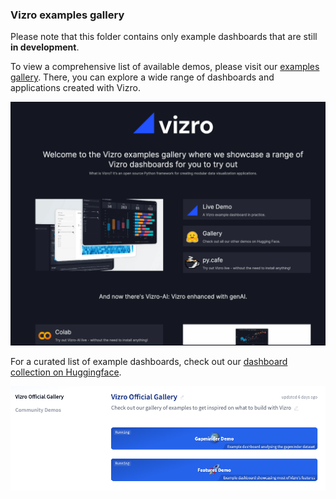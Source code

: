 ### Vizro examples gallery

Please note that this folder contains only example dashboards that are still **in development**.

To view a comprehensive list of available demos, please visit our [examples gallery](http://vizro.mckinsey.com/).
There, you can explore a wide range of dashboards and applications created with Vizro.

<img src="https://raw.githubusercontent.com/mckinsey/vizro/main/.github/images/vizro_examples_gallery.png" width="800"/>

For a curated list of example dashboards, check out our [dashboard collection on Huggingface](https://huggingface.co/collections/vizro/vizro-official-gallery-66697d414646eeac61eae6de).

<img src="https://raw.githubusercontent.com/mckinsey/vizro/main/.github/images/huggingface_collection.png" width="800"/>
